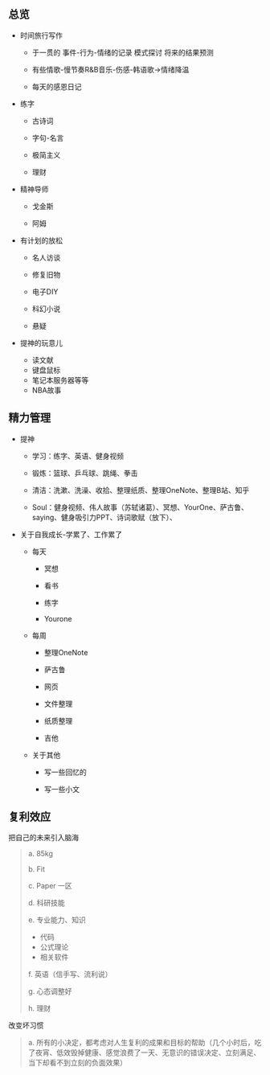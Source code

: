 ## 总览

-   时间旅行写作
    -   于一贯的 事件-行为-情绪的记录 模式探讨 将来的结果预测

    -   有些情歌-慢节奏R&B音乐-伤感-韩语歌→情绪降温

    -   每天的感恩日记
-   练字

    -   古诗词

    -   字句-名言

    -   极简主义

    -   理财
-   精神导师

    -   戈金斯

    -   阿姆
-   有计划的放松

    -   名人访谈

    -   修复旧物

    -   电子DIY

    -   科幻小说

    -   悬疑

-   提神的玩意儿
    -   读文献
    -   键盘鼠标
    -   笔记本服务器等等
    -   NBA故事




## 精力管理

-   提神

    -   学习：练字、英语、健身视频

    -   锻炼：篮球、乒乓球、跳绳、拳击

    -   清洁：洗漱、洗澡、收拾、整理纸质、整理OneNote、整理B站、知乎

    -   Soul：健身视频、伟人故事（苏轼诸葛）、冥想、YourOne、萨古鲁、saying、健身吸引力PPT、诗词歌赋（放下）、

-   关于自我成长-学累了、工作累了

    -   每天

        -   冥想

        -   看书

        -   练字

        -   Yourone

    -   每周

        -   整理OneNote

        -   萨古鲁

        -   网页

        -   文件整理

        -   纸质整理

        -   吉他

    -   关于其他

        -   写一些回忆的

        -   写一些小文



## 复利效应

把自己的未来引入脑海

> a\. 85kg
>
> b\. Fit
>
> c\. Paper 一区
>
> d\. 科研技能
>
> e\. 专业能力、知识
>
> 	- 代码
> 	- 公式理论
> 	- 相关软件
>
> f\. 英语（信手写、流利说）
>
> g\. 心态调整好
>
> h\. 理财

改变坏习惯

> a\. 所有的小决定，都考虑对人生复利的成果和目标的帮助（几个小时后，吃了夜宵、低效毁掉健康、感觉浪费了一天、无意识的错误决定、立刻满足、当下却看不到立刻的负面效果）

